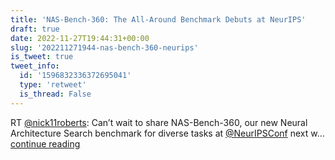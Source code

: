 ```yaml
---
title: 'NAS-Bench-360: The All-Around Benchmark Debuts at NeurIPS'
draft: true
date: 2022-11-27T19:44:31+00:00
slug: '202211271944-nas-bench-360-neurips'
is_tweet: true
tweet_info:
  id: '1596832336372695041'
  type: 'retweet'
  is_thread: False
---
```




RT [@nick11roberts](https://x.com/nick11roberts): Can’t wait to share NAS-Bench-360, our new Neural Architecture Search benchmark for diverse tasks at [@NeurIPSConf](https://x.com/NeurIPSConf) next w… [continue reading](https://x.com/sytelus/status/1596832336372695041)
